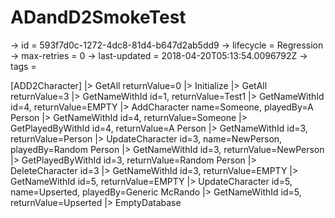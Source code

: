 # ADandD2SmokeTest

-> id = 593f7d0c-1272-4dc8-81d4-b647d2ab5dd9
-> lifecycle = Regression
-> max-retries = 0
-> last-updated = 2018-04-20T05:13:54.0096792Z
-> tags = 

[ADD2Character]
|> GetAll returnValue=0
|> Initialize
|> GetAll returnValue=3
|> GetNameWithId id=1, returnValue=Test1
|> GetNameWithId id=4, returnValue=EMPTY
|> AddCharacter name=Someone, playedBy=A Person
|> GetNameWithId id=4, returnValue=Someone
|> GetPlayedByWithId id=4, returnValue=A Person
|> GetNameWithId id=3, returnValue=Person
|> UpdateCharacter id=3, name=NewPerson, playedBy=Random Person
|> GetNameWithId id=3, returnValue=NewPerson
|> GetPlayedByWithId id=3, returnValue=Random Person
|> DeleteCharacter id=3
|> GetNameWithId id=3, returnValue=EMPTY
|> GetNameWithId id=5, returnValue=EMPTY
|> UpdateCharacter id=5, name=Upserted, playedBy=Generic McRando
|> GetNameWithId id=5, returnValue=Upserted
|> EmptyDatabase
~~~
